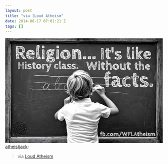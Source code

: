 ```yaml
---
layout: post
title: "via [Loud Atheism"
date: 2014-06-17 07:01:21 Z
tags: []
---
```

![](/media/2014/06/89038766628.jpg)
[atheistjack](http://atheistjack.tumblr.com/post/88698114460/via-loud-atheism):

> via [Loud Atheism](https://www.facebook.com/pages/Loud-Atheism/107564332604391?fref=photo)
